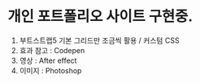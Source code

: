 # 개인 포트폴리오 사이트 구현중.
1. 부트스트랩5 기본 그리드만 조금씩 활용 / 커스텀 CSS
2. 효과 참고 : Codepen
3. 영상 : After effect
4. 이미지 : Photoshop

